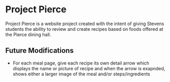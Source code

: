 # Project Pierce
Project Pierce is a website project created with the intent of giving Stevens students the ability to review and create recipes based on foods offered at the Pierce dining hall.

## Future Modifications
- For each meal page, give each recipe its own detail arrow which displays the name or picture of recipe and when the arrow is exapnded, shows either a larger image of the meal and/or steps/ingredients

